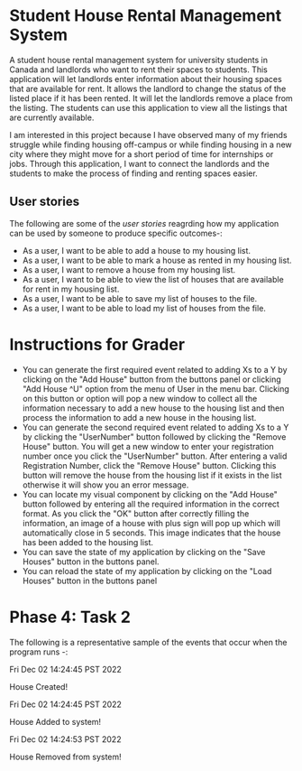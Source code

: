 # Student House Rental Management System

A student house rental management system for university students in Canada and landlords who want to rent their spaces to students. This application will let landlords enter information about their housing spaces that are available for rent. It allows the landlord to change the status of the listed place if it has been rented. It will let the landlords remove a place from the listing. The students can use this application to view all the listings that are currently available.     

I am interested in this project because I have observed many of my friends struggle while finding housing off-campus or while finding housing in a new city where they might move for a short period of time for internships or jobs. Through this application, I want to connect the landlords and the students to make the process of finding and renting spaces easier. 

## User stories

The following are some of the *user stories* reagrding how my application can be used by someone to produce specific outcomes-:
- As a user, I want to be able to add a house to my housing list.
- As a user, I want to be able to mark a house as rented in my housing list.
- As a user, I want to remove a house from my housing list.
- As a user, I want to be able to view the list of houses that are available for rent in my housing list.
- As a user, I want to be able to save my list of houses to the file.
- As a user, I want to be able to load my list of houses from the file.


# Instructions for Grader

- You can generate the first required event related to adding Xs to a Y by clicking on the "Add House" button from the buttons panel 
or clicking "Add House ^U" option from the menu of User in the menu bar. Clicking on this button or option will pop
a new window to collect all the information necessary to add a new house to the housing list and then process the information to add a new house in the housing list. 
- You can generate the second required event related to adding Xs to a Y by clicking the "UserNumber" button followed by clicking the "Remove House" button.
You will get a new window to enter your registration number once you click the "UserNumber" button. After entering a valid Registration Number, click the "Remove House"
button. Clicking this button will remove the house from the housing list if it exists in the list otherwise it will show you an error message.
- You can locate my visual component by clicking on the "Add House" button followed by entering all the required information in the correct format. As you click the "OK" button after correctly filling the information,
an image of a house with plus sign will pop up which will automatically close in 5 seconds. This image indicates that the house has been added to the housing list.
- You can save the state of my application by clicking on the "Save Houses" button in the buttons panel.
- You can reload the state of my application by clicking on the "Load Houses" button in the buttons panel

# Phase 4: Task 2

The following is a representative sample of the events that occur when the program runs -:

Fri Dec 02 14:24:45 PST 2022

House Created!

Fri Dec 02 14:24:45 PST 2022

House Added to system!

Fri Dec 02 14:24:53 PST 2022

House Removed from system!



